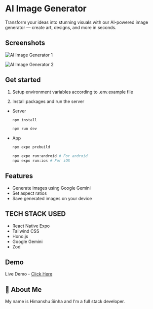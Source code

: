 # AI Image Generator

Transform your ideas into stunning visuals with our AI-powered image generator — create art, designs, and more in seconds.

## Screenshots

![AI Image Generator 1](https://github.com/user-attachments/assets/33c3c4c4-53d6-4c91-8558-b5e4fe1dc211)

![AI Image Generator 2](https://github.com/user-attachments/assets/b21a38d2-74f4-49df-bfb6-54376ccce8dc)

## Get started

1. Setup environment variables according to .env.example file

2. Install packages and run the server

- Server

  ```bash
  npm install

  npm run dev
  ```

- App

  ```bash
  npx expo prebuild

  npx expo run:android # For android
  npx expo run:ios # For iOS
  ```

## Features

- Generate images using Google Gemini
- Set aspect ratios
- Save generated images on your device

## TECH STACK USED

- React Native Expo
- Tailwind CSS
- Hono.js
- Google Gemini
- Zod

## Demo

Live Demo - [Click Here](https://www.youtube.com/shorts/DvBf_FAE9_c)

## 🚀 About Me

My name is Himanshu Sinha and I'm a full stack developer.
